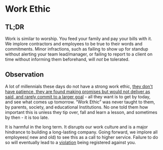 # Work Ethic

## TL;DR

Work is similar to worship. You feed your family and pay your bills with it. We implore contractors and employees to be true to their words and commitments. Minor infractions, such as failing to show up for standup without alerting your team lead/manager, or failing to report to a client on time without informing them beforehand, will *not* be tolerated. 

## Observation

A lot of millennials these days do not have a strong work ethic, [they don't have patience, they are found making promises but would not deliver as said, and rarely commit to a larger goal](https://www.youtube.com/watch?v=NEsUudZvntE) - all they want is to get by today, and see what comes up tomorrow. “Work Ethic” was never taught to them, by parents, society, and educational Institutions. No one told them how important this is unless they tip over, fall and learn a lesson, and sometimes by then - it is too late. 

It is harmful in the long term. It disrupts our work culture and is a major hindrance to building a long-lasting company. Going forward, we implore all employees( new and old) to see this as a call to higher service. Failure to do so will eventually lead to a [violation](/people-operations/violation/README.md) being registered against you.
 
